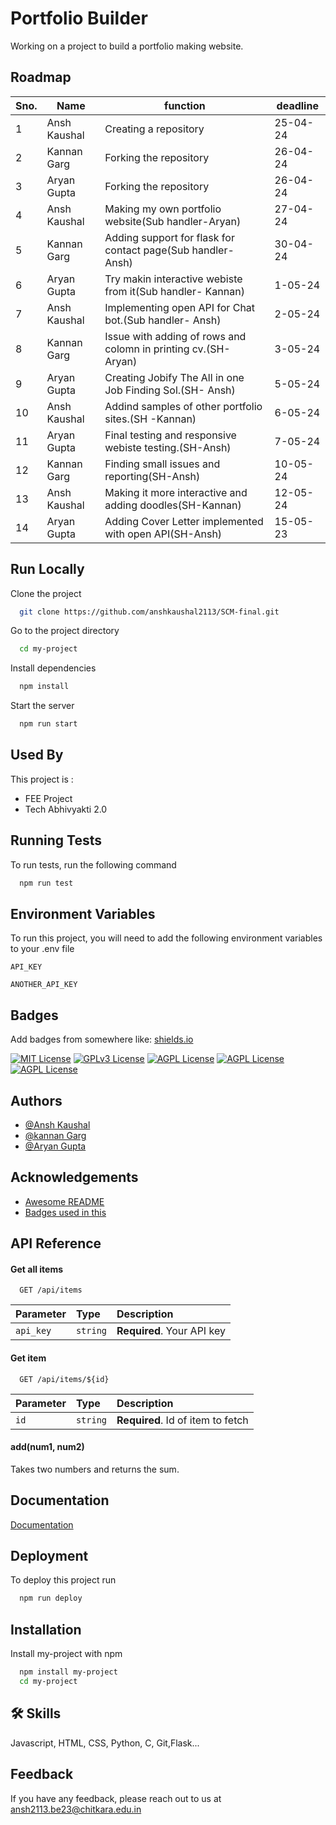 
# Portfolio Builder

Working on a project to build a portfolio making website.


## Roadmap

|Sno.| Name | function | deadline |
|--------|----------|----------|----------|
|1| Ansh Kaushal| Creating a repository| 25-04-24   |
|2| Kannan Garg| Forking the repository| 26-04-24   |
|3| Aryan Gupta| Forking the repository| 26-04-24   |
|4| Ansh Kaushal| Making my own portfolio website(Sub handler-Aryan)| 27-04-24   |
|5| Kannan Garg| Adding support for flask for contact page(Sub handler- Ansh)| 30-04-24   |
|6|Aryan Gupta| Try makin interactive webiste from it(Sub handler- Kannan)  |1-05-24|
|7|Ansh Kaushal | Implementing open API for Chat bot.(Sub handler- Ansh) |2-05-24|
|8|Kannan Garg| Issue with adding of rows and colomn in printing cv.(SH- Aryan)|3-05-24|
|9|Aryan Gupta| Creating Jobify The All in one Job Finding Sol.(SH- Ansh)|5-05-24|
|10|Ansh Kaushal| Addind samples of other portfolio sites.(SH -Kannan)|6-05-24|
|11|Aryan Gupta| Final testing and responsive webiste testing.(SH-Ansh)|7-05-24|
|12|Kannan Garg|Finding small issues and reporting(SH-Ansh)|10-05-24|
|13|Ansh Kaushal|Making it more interactive and adding doodles(SH-Kannan)|12-05-24|
|14|Aryan Gupta|Adding Cover Letter implemented with open API(SH-Ansh)|15-05-23|

## Run Locally

Clone the project

```bash
  git clone https://github.com/anshkaushal2113/SCM-final.git
```

Go to the project directory

```bash
  cd my-project
```

Install dependencies

```bash
  npm install
```

Start the server

```bash
  npm run start
```


## Used By

This project is :

- FEE Project
- Tech Abhivyakti 2.0


## Running Tests

To run tests, run the following command

```bash
  npm run test
```


## Environment Variables

To run this project, you will need to add the following environment variables to your .env file

`API_KEY`

`ANOTHER_API_KEY`


## Badges

Add badges from somewhere like: [shields.io](https://shields.io/)

[![MIT License](https://img.shields.io/badge/logo-javascript-yellow?logo=javascript)](https://choosealicense.com/licenses/mit/)
[![GPLv3 License](https://img.shields.io/badge/logo-html-red?logo=html5)](https://opensource.org/licenses/)
[![AGPL License](https://img.shields.io/badge/license-css-blue?logo=css3)](http://www.gnu.org/licenses/agpl-3.0)
[![AGPL License](https://img.shields.io/badge/license-flask-red?logo=flask)](http://www.gnu.org/licenses/agpl-3.0)
[![AGPL License](https://img.shields.io/badge/license-chatgpt-green?logo=openai)](http://www.gnu.org/licenses/agpl-3.0)

## Authors

- [@Ansh Kaushal](https://www.github.com/kaemikun)
- [@kannan Garg](https://www.github.com/kannan5533)
- [@Aryan Gupta](https://www.github.com/kannan5533)
## Acknowledgements

 - [Awesome README](https://github.com/matiassingers/awesome-readme)
 - [Badges used in this](https://shields.io/)


## API Reference

#### Get all items

```http
  GET /api/items
```

| Parameter | Type     | Description                |
| :-------- | :------- | :------------------------- |
| `api_key` | `string` | **Required**. Your API key |

#### Get item

```http
  GET /api/items/${id}
```

| Parameter | Type     | Description                       |
| :-------- | :------- | :-------------------------------- |
| `id`      | `string` | **Required**. Id of item to fetch |

#### add(num1, num2)

Takes two numbers and returns the sum.


## Documentation

[Documentation](https://linktodocumentation)


## Deployment

To deploy this project run

```bash
  npm run deploy
```


## Installation

Install my-project with npm

```bash
  npm install my-project
  cd my-project
```
    
## 🛠 Skills
Javascript, HTML, CSS, Python, C, Git,Flask...


## Feedback

If you have any feedback, please reach out to us at ansh2113.be23@chitkara.edu.in

